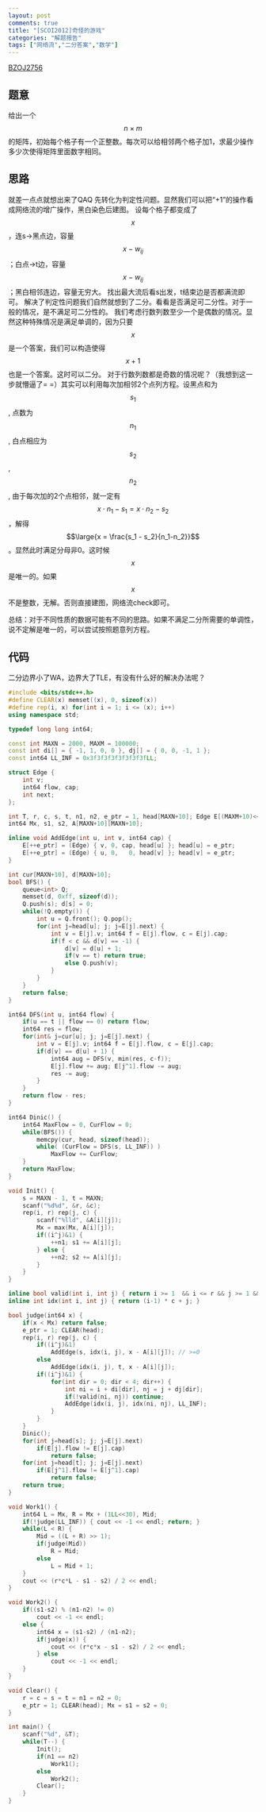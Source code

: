 ```yaml
---
layout: post
comments: true
title: "[SCOI2012]奇怪的游戏"
categories: "解题报告"
tags: ["网络流","二分答案","数学"]
---
```


[BZOJ2756][1]

## 题意

给出一个 $$n \times m$$ 的矩阵，初始每个格子有一个正整数。每次可以给相邻两个格子加1，求最少操作多少次使得矩阵里面数字相同。

## 思路

就差一点点就想出来了QAQ
先转化为判定性问题。显然我们可以把“+1”的操作看成网络流的增广操作，黑白染色后建图。
设每个格子都变成了 $$x$$ ，连s->黑点边，容量 $$x-w_{ij}$$ ；白点->t边，容量 $$x-w_{ij}$$ ；黑白相邻连边，容量无穷大。
找出最大流后看s出发，t结束边是否都满流即可。
解决了判定性问题我们自然就想到了二分。看看是否满足可二分性。对于一般的情况，是不满足可二分性的。
我们考虑行数列数至少一个是偶数的情况。显然这种特殊情况是满足单调的，因为只要 $$x$$ 是一个答案，我们可以构造使得 $$x+1$$ 也是一个答案。这时可以二分。
对于行数列数都是奇数的情况呢？（我想到这一步就懵逼了= =）其实可以利用每次加相邻2个点列方程。设黑点和为 $$s_1$$ , 点数为 $$n_1$$ , 白点相应为 $$s_2$$ , $$n_2$$ , 由于每次加的2个点相邻，就一定有 $$x \cdot n_1 - s_1 = x \cdot n_2 - s_2$$，解得 $$\large{x = \frac{s_1 - s_2}{n_1-n_2}}$$。显然此时满足分母非0。这时候 $$x$$ 是唯一的。如果 $$x$$ 不是整数，无解。否则直接建图，网络流check即可。

总结：对于不同性质的数据可能有不同的思路。如果不满足二分所需要的单调性，说不定解是唯一的，可以尝试按照题意列方程。

## 代码

二分边界小了WA，边界大了TLE，有没有什么好的解决办法呢？

```cpp
#include <bits/stdc++.h>
#define CLEAR(x) memset((x), 0, sizeof(x))
#define rep(i, x) for(int i = 1; i <= (x); i++)
using namespace std;

typedef long long int64;

const int MAXN = 2000, MAXM = 100000;
const int di[] = { -1, 1, 0, 0 }, dj[] = { 0, 0, -1, 1 };
const int64 LL_INF = 0x3f3f3f3f3f3f3f3fLL;

struct Edge {
	int v;
	int64 flow, cap;
	int next;
};

int T, r, c, s, t, n1, n2, e_ptr = 1, head[MAXN+10]; Edge E[(MAXM+10)<<1];
int64 Mx, s1, s2, A[MAXN+10][MAXN+10];

inline void AddEdge(int u, int v, int64 cap) {
	E[++e_ptr] = (Edge) { v, 0, cap, head[u] }; head[u] = e_ptr;
	E[++e_ptr] = (Edge) { u, 0,   0, head[v] }; head[v] = e_ptr;
}

int cur[MAXN+10], d[MAXN+10];
bool BFS() {
	queue<int> Q;
	memset(d, 0xff, sizeof(d));
	Q.push(s); d[s] = 0;
	while(!Q.empty()) {	
		int u = Q.front(); Q.pop();
		for(int j=head[u]; j; j=E[j].next) {
			int v = E[j].v; int64 f = E[j].flow, c = E[j].cap;
			if(f < c && d[v] == -1) {
				d[v] = d[u] + 1;
				if(v == t) return true;
				else Q.push(v);
			}
		}
	}
	return false;
}

int64 DFS(int u, int64 flow) {
	if(u == t || flow == 0) return flow;
	int64 res = flow;
	for(int& j=cur[u]; j; j=E[j].next) {
		int v = E[j].v; int64 f = E[j].flow, c = E[j].cap;
		if(d[v] == d[u] + 1) {
			int64 aug = DFS(v, min(res, c-f));
			E[j].flow += aug; E[j^1].flow -= aug;
			res -= aug;
		}
	}
	return flow - res;
}

int64 Dinic() {
	int64 MaxFlow = 0, CurFlow = 0;
	while(BFS()) {
		memcpy(cur, head, sizeof(head));
		while( (CurFlow = DFS(s, LL_INF)) )
			MaxFlow += CurFlow;
	}
	return MaxFlow;
}

void Init() {
	s = MAXN - 1, t = MAXN;
	scanf("%d%d", &r, &c);
	rep(i, r) rep(j, c) {
		scanf("%lld", &A[i][j]);
		Mx = max(Mx, A[i][j]);
		if((i^j)&1) {
			++n1; s1 += A[i][j];
		} else {
			++n2; s2 += A[i][j];
		}
	}
}

inline bool valid(int i, int j) { return i >= 1  && i <= r && j >= 1 && j <= c; }
inline int idx(int i, int j) { return (i-1) * c + j; }

bool judge(int64 x) {
	if(x < Mx) return false;
	e_ptr = 1; CLEAR(head);
	rep(i, r) rep(j, c) {
		if((i^j)&1) 
			AddEdge(s, idx(i, j), x - A[i][j]); // >=0
		else
			AddEdge(idx(i, j), t, x - A[i][j]);
		if((i^j)&1) {
			for(int dir = 0; dir < 4; dir++) {
				int ni = i + di[dir], nj = j + dj[dir];
				if(!valid(ni, nj)) continue;
				AddEdge(idx(i, j), idx(ni, nj), LL_INF);
			}
		}
	}
	Dinic();
	for(int j=head[s]; j; j=E[j].next)
		if(E[j].flow != E[j].cap)
			return false;
	for(int j=head[t]; j; j=E[j].next) 
		if(E[j^1].flow != E[j^1].cap)
			return false;
	return true;
}

void Work1() {
	int64 L = Mx, R = Mx + (1LL<<30), Mid; 
	if(!judge(LL_INF)) { cout << -1 << endl; return; }
	while(L < R) {
		Mid = ((L + R) >> 1);
		if(judge(Mid)) 
			R = Mid;
		else 
			L = Mid + 1;
	}
	cout << (r*c*L - s1 - s2) / 2 << endl;
}

void Work2() {
	if((s1-s2) % (n1-n2) != 0)
		cout << -1 << endl;
	else {
		int64 x = (s1-s2) / (n1-n2);
		if(judge(x)) {
			cout << (r*c*x - s1 - s2) / 2 << endl;
		} else 
			cout << -1 << endl;
	}
}

void Clear() {
	r = c = s = t = n1 = n2 = 0; 
	e_ptr = 1; CLEAR(head); Mx = s1 = s2 = 0; 
}

int main() {
	scanf("%d", &T);
	while(T--) {
		Init(); 
		if(n1 == n2) 
			Work1(); 
		else 
			Work2();
		Clear();
	}
}
```



[1]:http://www.lydsy.com/JudgeOnline/problem.php?id=2756